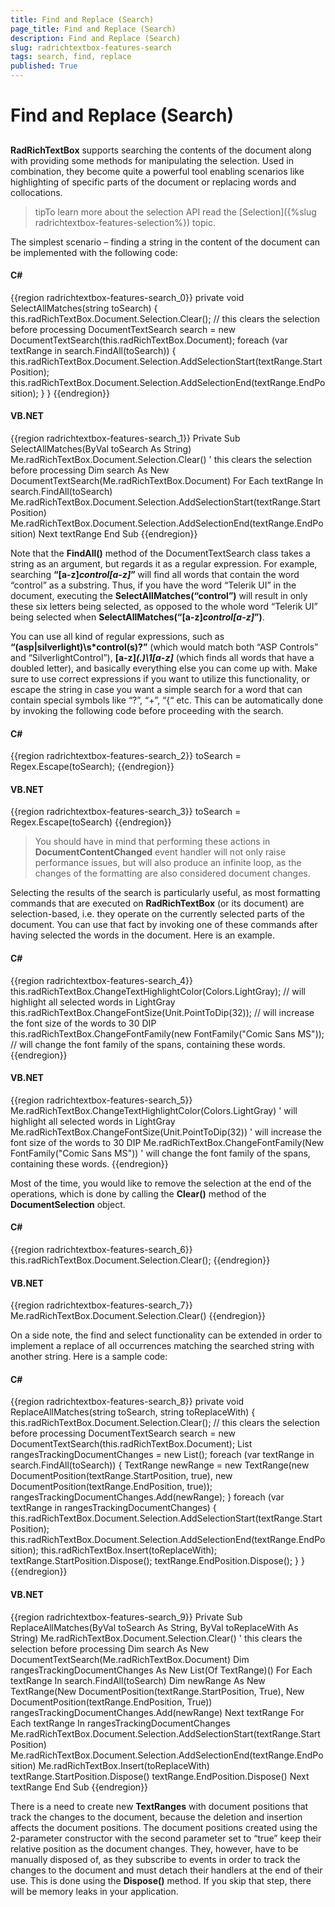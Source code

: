 ```yaml
---
title: Find and Replace (Search)
page_title: Find and Replace (Search)
description: Find and Replace (Search)
slug: radrichtextbox-features-search
tags: search, find, replace
published: True
---
```


# Find and Replace (Search)



## 

__RadRichTextBox__ supports searching the contents of the document along with providing some methods for manipulating the selection. Used in combination, they become quite a powerful tool enabling scenarios like highlighting of specific parts of the document or replacing words and collocations.

>tipTo learn more about the selection API read the [Selection]({%slug radrichtextbox-features-selection%}) topic.

The simplest scenario – finding a string in the content of the document can be implemented with the following code:

#### __C#__

{{region radrichtextbox-features-search_0}}
	private void SelectAllMatches(string toSearch)
	{
	    this.radRichTextBox.Document.Selection.Clear(); // this clears the selection before processing
	    DocumentTextSearch search = new DocumentTextSearch(this.radRichTextBox.Document);
	    foreach (var textRange in search.FindAll(toSearch))
	    {
	        this.radRichTextBox.Document.Selection.AddSelectionStart(textRange.StartPosition);
	        this.radRichTextBox.Document.Selection.AddSelectionEnd(textRange.EndPosition);
	    }
	}
{{endregion}}



#### __VB.NET__

{{region radrichtextbox-features-search_1}}
	Private Sub SelectAllMatches(ByVal toSearch As String)
	 Me.radRichTextBox.Document.Selection.Clear() ' this clears the selection before processing
	 Dim search As New DocumentTextSearch(Me.radRichTextBox.Document)
	 For Each textRange In search.FindAll(toSearch)
	  Me.radRichTextBox.Document.Selection.AddSelectionStart(textRange.StartPosition)
	  Me.radRichTextBox.Document.Selection.AddSelectionEnd(textRange.EndPosition)
	 Next textRange
	End Sub
{{endregion}}



Note that the __FindAll()__ method of the DocumentTextSearch class takes a string as an argument, but regards it as a regular expression. For example, searching __“[a-z]*control[a-z]*”__ will find all words that contain the word “control” as a substring. Thus, if you have the word “Telerik UI” in the document, executing the __SelectAllMatches(“control”)__ will result in only these six letters being selected, as opposed to the whole word “Telerik UI” being selected when __SelectAllMatches(“[a-z]*control[a-z]*”)__.

You can use all kind of regular expressions, such as __“(asp|silverlight)\s*control(s)?”__ (which would match both “ASP Controls” and “SilverlightControl”), __[a-z]*(.)\1[a-z]*__ (which finds all words that have a doubled letter), and basically everything else you can come up with. Make sure to use correct expressions if you want to utilize this functionality, or escape the string in case you want a simple search for a word that can contain special symbols like “?”, “+”, “{“ etc. This can be automatically done by invoking the following code before proceeding with the search.

#### __C#__

{{region radrichtextbox-features-search_2}}
	toSearch = Regex.Escape(toSearch);
{{endregion}}



#### __VB.NET__

{{region radrichtextbox-features-search_3}}
	toSearch = Regex.Escape(toSearch)
{{endregion}}

> You should have in mind that performing these actions in __DocumentContentChanged__ event handler will not only raise performance issues, but will also produce an infinite loop, as the changes of the formatting are also considered document changes.


Selecting the results of the search is particularly useful, as most formatting commands that are executed on __RadRichTextBox__ (or its document) are selection-based, i.e. they operate on the currently selected parts of the document. You can use that fact by invoking one of these commands after having selected the words in the document. Here is an example.

#### __C#__

{{region radrichtextbox-features-search_4}}
	this.radRichTextBox.ChangeTextHighlightColor(Colors.LightGray);  // will highlight all selected words in LightGray
	this.radRichTextBox.ChangeFontSize(Unit.PointToDip(32));   // will increase the font size of the words to 30 DIP
	this.radRichTextBox.ChangeFontFamily(new FontFamily("Comic Sans MS")); // will change the font family of the spans, containing these words.
{{endregion}}



#### __VB.NET__

{{region radrichtextbox-features-search_5}}
	Me.radRichTextBox.ChangeTextHighlightColor(Colors.LightGray) \' will highlight all selected words in LightGray
	Me.radRichTextBox.ChangeFontSize(Unit.PointToDip(32)) \' will increase the font size of the words to 30 DIP
	Me.radRichTextBox.ChangeFontFamily(New FontFamily("Comic Sans MS")) \' will change the font family of the spans, containing these words.
{{endregion}}



Most of the time, you would like to remove the selection at the end of the operations, which is done by calling the __Clear()__ method of the  __DocumentSelection__ object.

#### __C#__

{{region radrichtextbox-features-search_6}}
	this.radRichTextBox.Document.Selection.Clear();
{{endregion}}



#### __VB.NET__

{{region radrichtextbox-features-search_7}}
	Me.radRichTextBox.Document.Selection.Clear()
{{endregion}}



On a side note, the find and select functionality can be extended in order to implement a replace of all occurrences matching the searched string with another string. Here is a sample code:

#### __C#__

{{region radrichtextbox-features-search_8}}
	private void ReplaceAllMatches(string toSearch, string toReplaceWith)
	{
	    this.radRichTextBox.Document.Selection.Clear(); // this clears the selection before processing
	    DocumentTextSearch search = new DocumentTextSearch(this.radRichTextBox.Document);
	    List<TextRange> rangesTrackingDocumentChanges = new List<TextRange>();
	    foreach (var textRange in search.FindAll(toSearch))
	    {
	        TextRange newRange = new TextRange(new DocumentPosition(textRange.StartPosition, true), new DocumentPosition(textRange.EndPosition, true));
	        rangesTrackingDocumentChanges.Add(newRange);
	    }
	    foreach (var textRange in rangesTrackingDocumentChanges)
	    {
	        this.radRichTextBox.Document.Selection.AddSelectionStart(textRange.StartPosition);
	        this.radRichTextBox.Document.Selection.AddSelectionEnd(textRange.EndPosition);
	        this.radRichTextBox.Insert(toReplaceWith);
	        textRange.StartPosition.Dispose();
	        textRange.EndPosition.Dispose();
	    }
	}
{{endregion}}



#### __VB.NET__

{{region radrichtextbox-features-search_9}}
	Private Sub ReplaceAllMatches(ByVal toSearch As String, ByVal toReplaceWith As String)
	 Me.radRichTextBox.Document.Selection.Clear() \' this clears the selection before processing
	 Dim search As New DocumentTextSearch(Me.radRichTextBox.Document)
	 Dim rangesTrackingDocumentChanges As New List(Of TextRange)()
	 For Each textRange In search.FindAll(toSearch)
	  Dim newRange As New TextRange(New DocumentPosition(textRange.StartPosition, True), New DocumentPosition(textRange.EndPosition, True))
	  rangesTrackingDocumentChanges.Add(newRange)
	 Next textRange
	 For Each textRange In rangesTrackingDocumentChanges
	  Me.radRichTextBox.Document.Selection.AddSelectionStart(textRange.StartPosition)
	  Me.radRichTextBox.Document.Selection.AddSelectionEnd(textRange.EndPosition)
	  Me.radRichTextBox.Insert(toReplaceWith)
	  textRange.StartPosition.Dispose()
	  textRange.EndPosition.Dispose()
	 Next textRange
	End Sub
{{endregion}}



There is a need to create new __TextRanges__ with document positions that track the changes to the document, because the deletion and insertion affects the document positions. The document positions created using the 2-parameter constructor with the second parameter set to “true” keep their relative position as the document changes. They, however, have to be manually disposed of, as they subscribe to events in order to track the changes to the document and must detach their handlers at the end of their use. This is done using the __Dispose()__ method. If you skip that step, there will be memory leaks in your application.
